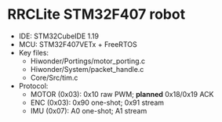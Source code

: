 ﻿# RRCLite STM32F407 robot

- IDE: STM32CubeIDE 1.19
- MCU: STM32F407VETx + FreeRTOS
- Key files:
  - Hiwonder/Portings/motor_porting.c
  - Hiwonder/System/packet_handle.c
  - Core/Src/tim.c
- Protocol:
  - MOTOR (0x03): 0x10 raw PWM; **planned** 0x18/0x19 ACK
  - ENC (0x03): 0x90 one-shot; 0x91 stream
  - IMU (0x07): A0 one-shot; A1 stream
